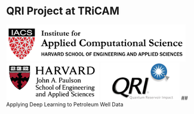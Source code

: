 # QRI Project at TRiCAM
<img src="logos/iacs.png" alt="IACS Logo" height="100"/>

<img src="logos/paulson.png" alt="Harvard Paulson School Logo" height="100"/>
<img src="logos/qri.png" alt="QRI Logo" height="100"/>
## Applying Deep Learning to Petroleum Well Data

